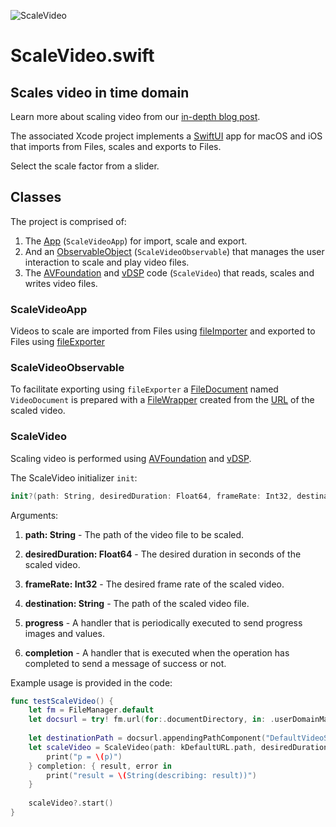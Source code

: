 ![ScaleVideo](http://www.limit-point.com/assets/images/ScaleVideo.jpg)
# ScaleVideo.swift
## Scales video in time domain

Learn more about scaling video from our [in-depth blog post](https://www.limit-point.com/blog/2022/scale-video).

The associated Xcode project implements a [SwiftUI] app for macOS and iOS that imports from Files, scales and exports to Files.

Select the scale factor from a slider.

## Classes

The project is comprised of:

1. The [App] (`ScaleVideoApp`) for import, scale and export.
2. And an [ObservableObject] (`ScaleVideoObservable`) that manages the user interaction to scale and play video files.
3. The [AVFoundation] and [vDSP] code (`ScaleVideo`) that reads, scales and writes video files.

### ScaleVideoApp

Videos to scale are imported from Files using [fileImporter] and exported to Files using [fileExporter]

### ScaleVideoObservable

To facilitate exporting using `fileExporter` a [FileDocument] named `VideoDocument` is prepared with a [FileWrapper] created from the [URL] of the scaled video.

### ScaleVideo

Scaling video is performed using [AVFoundation] and [vDSP].

The ScaleVideo initializer `init`:

```swift
init?(path: String, desiredDuration: Float64, frameRate: Int32, destination: String, progress: @escaping (CGFloat, CIImage?) -> Void, completion: @escaping (URL?, String?) -> Void)
```

Arguments:

1. **path: String** - The path of the video file to be scaled.

2. **desiredDuration: Float64** - The desired duration in seconds of the scaled video. 

3. **frameRate: Int32** - The desired frame rate of the scaled video. 

4. **destination: String** - The path of the scaled video file.

5. **progress** - A handler that is periodically executed to send progress images and values.

6. **completion** - A handler that is executed when the operation has completed to send a message of success or not.

Example usage is provided in the code: 

```swift
func testScaleVideo() {
    let fm = FileManager.default
    let docsurl = try! fm.url(for:.documentDirectory, in: .userDomainMask, appropriateFor: nil, create: true)
    
    let destinationPath = docsurl.appendingPathComponent("DefaultVideoScaled.mov").path
    let scaleVideo = ScaleVideo(path: kDefaultURL.path, desiredDuration: 8, frameRate: 30, destination: destinationPath) { p, _ in
        print("p = \(p)")
    } completion: { result, error in
        print("result = \(String(describing: result))")
    }
    
    scaleVideo?.start()
}
```

[App]: https://developer.apple.com/documentation/swiftui/app
[ObservableObject]: https://developer.apple.com/documentation/combine/observableobject
[AVFoundation]: https://developer.apple.com/documentation/avfoundation/
[vDSP]: https://developer.apple.com/documentation/accelerate/vdsp
[SwiftUI]: https://developer.apple.com/tutorials/swiftui
[fileImporter]: https://developer.apple.com/documentation/swiftui/form/fileimporter(ispresented:allowedcontenttypes:allowsmultipleselection:oncompletion:)
[fileExporter]: https://developer.apple.com/documentation/swiftui/form/fileexporter(ispresented:document:contenttype:defaultfilename:oncompletion:)-1srj
[FileDocument]: https://developer.apple.com/documentation/swiftui/filedocument
[FileWrapper]: https://developer.apple.com/documentation/foundation/filewrapper
[URL]: https://developer.apple.com/documentation/foundation/url
